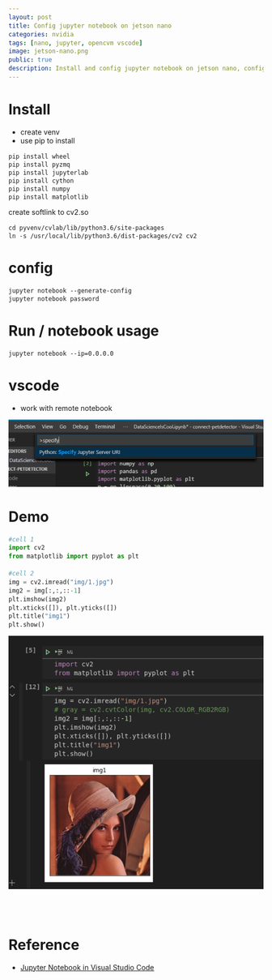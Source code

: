 ```yaml
---
layout: post
title: Config jupyter notebook on jetson nano
categories: nvidia
tags: [nano, jupyter, opencvm vscode]
image: jetson-nano.png
public: true
description: Install and config jupyter notebook on jetson nano, config jupyter to work on local network , demo notebook use opencv
---
```


# Install
- create venv
- use pip to install

```
pip install wheel
pip install pyzmq
pip install jupyterlab
pip install cython
pip install numpy
pip install matplotlib
```

create softlink to cv2.so

```
cd pyvenv/cvlab/lib/python3.6/site-packages
ln -s /usr/local/lib/python3.6/dist-packages/cv2 cv2
```

# config

```
jupyter notebook --generate-config
jupyter notebook password

```

# Run / notebook usage
```
jupyter notebook --ip=0.0.0.0
```

# vscode
- work with remote notebook

![](/images/2020-07-29-00-30-26.png)


# Demo
```python
#cell 1
import cv2
from matplotlib import pyplot as plt

#cell 2
img = cv2.imread("img/1.jpg")
img2 = img[:,:,::-1]
plt.imshow(img2)
plt.xticks([]), plt.yticks([])
plt.title("img1")
plt.show()

```

![](/images/2020-07-29-00-33-20.png)
&nbsp;  
&nbsp;  
&nbsp;  

# Reference
- [Jupyter Notebook in Visual Studio Code](https://towardsdatascience.com/jupyter-notebook-in-visual-studio-code-3fc21a36fe43)